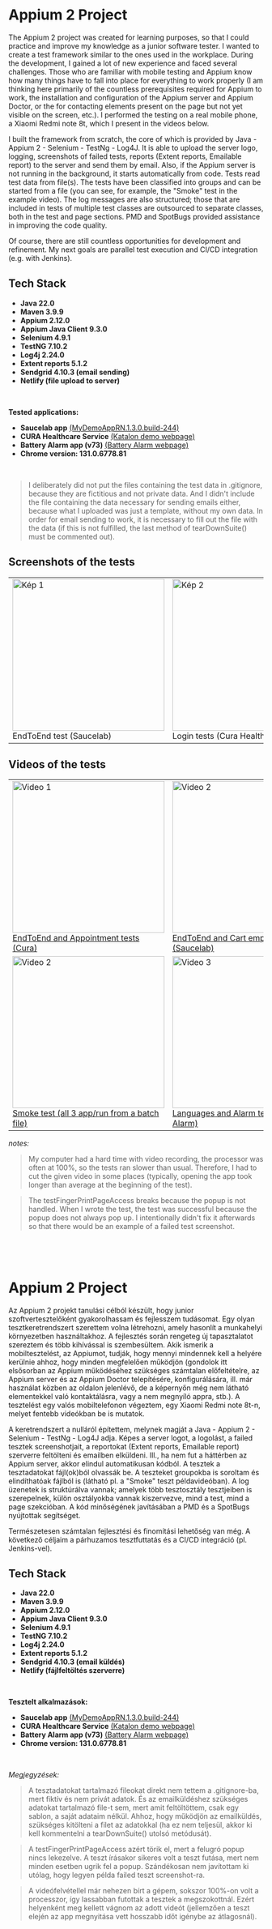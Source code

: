 # Appium 2 Project
The Appium 2 project was created for learning purposes, so that I could practice and improve my knowledge as a junior software tester. I wanted to create a test framework similar to the ones used in the workplace. During the development, I gained a lot of new experience and faced several challenges. Those who are familiar with mobile testing and Appium know how many things have to fall into place for everything to work properly (I am thinking here primarily of the countless prerequisites required for Appium to work, the installation and configuration of the Appium server and Appium Doctor, or the for contacting elements present on the page but not yet visible on the screen, etc.). I performed the testing on a real mobile phone, a Xiaomi Redmi note 8t, which I present in the videos below.

I built the framework from scratch, the core of which is provided by Java - Appium 2 - Selenium - TestNg - Log4J. It is able to upload the server logo, logging, screenshots of failed tests, reports (Extent reports, Emailable report) to the server and send them by email. Also, if the Appium server is not running in the background, it starts automatically from code. Tests read test data from file(s). The tests have been classified into groups and can be started from a file (you can see, for example, the "Smoke" test in the example video). The log messages are also structured; those that are included in tests of multiple test classes are outsourced to separate classes, both in the test and page sections. PMD and SpotBugs provided assistance in improving the code quality.

Of course, there are still countless opportunities for development and refinement. My next goals are parallel test execution and CI/CD integration (e.g. with Jenkins).

## Tech Stack
- **Java 22.0**
- **Maven 3.9.9**
- **Appium 2.12.0**
- **Appium Java Client 9.3.0**
- **Selenium 4.9.1**
- **TestNG 7.10.2**
- **Log4j 2.24.0**
- **Extent reports 5.1.2**
- **Sendgrid 4.10.3 (email sending)**
- **Netlify (file upload to server)**
<br>

**Tested applications:** 
- **Saucelab app** [(MyDemoAppRN.1.3.0.build-244)](https://github.com/saucelabs/my-demo-app-rn/releases/ "link title") <br>
- **CURA Healthcare Service** [(Katalon demo webpage)](https://katalon-demo-cura.herokuapp.com// "link title") <br>
- **Battery Alarm app (v73)** [(Battery Alarm webpage)](https://www.batteryalarm.app/ "link title")
- **Chrome version: 131.0.6778.81**
<br>

>I deliberately did not put the files containing the test data in .gitignore, because they are fictitious and not private data. And I didn't include the file containing the data necessary for sending emails either, because what I uploaded was just a template, without my own data. In order for email sending to work, it is necessary to fill out the file with the data (if this is not fulfilled, the last method of tearDownSuite() must be commented out).

## Screenshots of the tests
<table>
<tr>
<td>
<img src="https://github.com/user-attachments/assets/ab09e32f-1bd4-436a-acaf-0233c53d481f" alt="Kép 1" width="300"/>
<br>
EndToEnd test (Saucelab)
</td>
<td>
<img src="https://github.com/user-attachments/assets/4c24d286-97eb-4bbd-a281-610fb9269b27" alt="Kép 2" width="300"/>
<br>
Login tests (Cura Healthcare)
</td>
<td>
<img src="https://github.com/user-attachments/assets/2004eedb-2a4a-4710-9356-9cb9c6a750ee" alt="Kép 3" width="300"/>
<br>
Page access tests (Battery Alarm)
</td>
</tr>
</table>

## Videos of the tests
<table>
<tr>
<td>
<a href="https://www.youtube.com/watch?v=r-YOHGOQKfM">
<img src="https://img.youtube.com/vi/r-YOHGOQKfM/hqdefault.jpg" alt="Video 1" width="300" />
<br>
EndToEnd and Appointment tests (Cura)
</a>
</td>
<td>
<a href="https://www.youtube.com/watch?v=1mExaSGeGFo">
<img src="https://img.youtube.com/vi/1mExaSGeGFo/hqdefault.jpg" alt="Video 2" width="300" />
<br>
EndToEnd and Cart empt. tests (Saucelab)
</a>
</td>
<td>
<a href="https://www.youtube.com/watch?v=M16hOy4muHU">
<img src="https://img.youtube.com/vi/M16hOy4muHU/hqdefault.jpg" alt="Video 2" width="300" />
<br>
Dropd. and Feedb.popup tests (Saucelab)
</a>
</td>
</tr>
<tr>
<td>
<a href="https://www.youtube.com/watch?v=o6Hq22I1mVU">
<img src="https://img.youtube.com/vi/o6Hq22I1mVU/hqdefault.jpg" alt="Video 2" width="300" />
<br>
Smoke test (all 3 app/run from a batch file)
</a>
</td>
<td>
<a href="https://www.youtube.com/watch?v=VM3N6wN20q4">
<img src="https://img.youtube.com/vi/VM3N6wN20q4/hqdefault.jpg" alt="Video 3" width="300" />
<br>
Languages and Alarm tests (Battery Alarm)
</a>
</td>
<td>
<a href="https://www.youtube.com/watch?v=4P3-qimxOKI">
<img src="https://img.youtube.com/vi/4P3-qimxOKI/hqdefault.jpg" alt="Video 1" width="300" />
<br>
Logintests with Data Provider (Cura)
</a>
</td>
</tr>
</table>

_notes:_
>My computer had a hard time with video recording, the processor was often at 100%, so the tests ran slower than usual. Therefore, I had to cut the given video in some places (typically, opening the app took longer than average at the beginning of the test).

>The testFingerPrintPageAccess breaks because the popup is not handled. When I wrote the test, the test was successful because the popup does not always pop up. I intentionally didn't fix it afterwards so that there would be an example of a failed test screenshot.

#
#
<br>

# Appium 2 Project
Az Appium 2 projekt tanulási célból készült, hogy junior szoftvertesztelőként gyakorolhassam és fejlesszem tudásomat. Egy olyan tesztkeretrendszert szerettem volna létrehozni, amely hasonlít a munkahelyi környezetben használtakhoz. A fejlesztés során rengeteg új tapasztalatot szereztem és több kihívással is szembesültem. Akik ismerik a mobiltesztelést, az Appiumot, tudják, hogy mennyi mindennek kell a helyére kerülnie ahhoz, hogy minden megfelelően működjön (gondolok itt elsősorban az Appium működéséhez szükséges számtalan előfeltételre, az Appium server és az Appium Doctor telepítésére, konfigurálására, ill. már használat közben az oldalon jelenlévő, de a képernyőn még nem látható elementekkel való kontaktálásra, vagy a nem megnyíló appra, stb.). A tesztelést egy valós mobiltelefonon végeztem, egy Xiaomi Redmi note 8t-n, melyet fentebb videókban be is mutatok.

A keretrendszert a nulláról építettem, melynek magját a Java - Appium 2 - Selenium - TestNg - Log4J adja. Képes a server logot, a logolást, a failed tesztek screenshotjait, a reportokat (Extent reports, Emailable report) szerverre feltölteni és emailben elküldeni. Ill., ha nem fut a háttérben az Appium server, akkor elindul automatikusan kódból. A tesztek a tesztadatokat fájl(ok)ból olvassák be. A teszteket groupokba is soroltam és elindíthatóak fájlból is (látható pl. a "Smoke" teszt példavideóban). A log üzenetek is struktúrálva vannak; amelyek több tesztosztály tesztjeiben is szerepelnek, külön osztályokba vannak kiszervezve, mind a test, mind a page szekcióban. A kód minőségének javításában a PMD és a SpotBugs nyújtottak segítséget.

Természetesen számtalan fejlesztési és finomítási lehetőség van még. A következő céljaim a párhuzamos tesztfuttatás és a CI/CD integráció (pl. Jenkins-vel).
<br>

## Tech Stack
- **Java 22.0**
- **Maven 3.9.9**
- **Appium 2.12.0**
- **Appium Java Client 9.3.0**
- **Selenium 4.9.1**
- **TestNG 7.10.2**
- **Log4j 2.24.0**
- **Extent reports 5.1.2**
- **Sendgrid 4.10.3 (email küldés)**
- **Netlify (fájlfeltöltés szerverre)**
<br>

**Tesztelt alkalmazások:** 
- **Saucelab app** [(MyDemoAppRN.1.3.0.build-244)](https://github.com/saucelabs/my-demo-app-rn/releases/ "link title") <br>
- **CURA Healthcare Service** [(Katalon demo webpage)](https://katalon-demo-cura.herokuapp.com// "link title") <br>
- **Battery Alarm app (v73)** [(Battery Alarm webpage)](https://www.batteryalarm.app/ "link title")
- **Chrome version: 131.0.6778.81**
<br>

_Megjegyzések:_
>  A tesztadatokat tartalmazó fileokat direkt nem tettem a .gitignore-ba, mert fiktív és nem privát adatok. És az emailküldéshez szükséges adatokat tartalmazó file-t sem, mert amit feltöltöttem, csak egy sablon, a saját adataim nélkül. Ahhoz, hogy működjön az emailküldés, szükséges kitölteni a filet az adatokkal (ha ez nem teljesül, akkor ki kell kommentelni a tearDownSuite() utolsó metódusát).

> A testFingerPrintPageAccess azért törik el, mert a felugró popup nincs lekezelve. A teszt írásakor sikeres volt a teszt futása, mert nem minden esetben ugrik fel a popup. Szándékosan nem javítottam ki utólag, hogy legyen példa failed teszt screenshot-ra.
 
> A videófelvétellel már nehezen bírt a gépem, sokszor 100%-on volt a processzor, így lassabban futottak a tesztek a megszokottnál. Ezért helyenként meg kellett vágnom az adott videót (jellemzően a teszt elején az app megnyitása vett hosszabb időt igénybe az átlagosnál).
